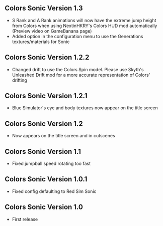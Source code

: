 ## Colors Sonic Version 1.3
- S Rank and A Rank animations will now have the extreme jump height from Colors when using NextinHKRY's Colors HUD mod automatically (Preview video on GameBanana page)
- Added option in the configuration menu to use the Generations textures/materials for Sonic
## Colors Sonic Version 1.2.2
- Changed drift to use the Colors Spin model. Please use Skyth's Unleashed Drift mod for a more accurate representation of Colors' drifting
## Colors Sonic Version 1.2.1
- Blue Simulator's eye and body textures now appear on the title screen
## Colors Sonic Version 1.2
- Now appears on the title screen and in cutscenes
## Colors Sonic Version 1.1
- Fixed jumpball speed rotating too fast
## Colors Sonic Version 1.0.1
- Fixed config defaulting to Red Sim Sonic
## Colors Sonic Version 1.0
- First release
